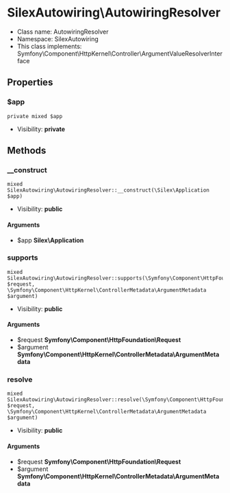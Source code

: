SilexAutowiring\AutowiringResolver
===============






* Class name: AutowiringResolver
* Namespace: SilexAutowiring
* This class implements: Symfony\Component\HttpKernel\Controller\ArgumentValueResolverInterface




Properties
----------


### $app

    private mixed $app





* Visibility: **private**


Methods
-------


### __construct

    mixed SilexAutowiring\AutowiringResolver::__construct(\Silex\Application $app)





* Visibility: **public**


#### Arguments
* $app **Silex\Application**



### supports

    mixed SilexAutowiring\AutowiringResolver::supports(\Symfony\Component\HttpFoundation\Request $request, \Symfony\Component\HttpKernel\ControllerMetadata\ArgumentMetadata $argument)





* Visibility: **public**


#### Arguments
* $request **Symfony\Component\HttpFoundation\Request**
* $argument **Symfony\Component\HttpKernel\ControllerMetadata\ArgumentMetadata**



### resolve

    mixed SilexAutowiring\AutowiringResolver::resolve(\Symfony\Component\HttpFoundation\Request $request, \Symfony\Component\HttpKernel\ControllerMetadata\ArgumentMetadata $argument)





* Visibility: **public**


#### Arguments
* $request **Symfony\Component\HttpFoundation\Request**
* $argument **Symfony\Component\HttpKernel\ControllerMetadata\ArgumentMetadata**


